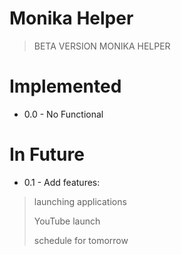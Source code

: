 # Monika Helper

>BETA VERSION MONIKA HELPER

# Implemented

- 0.0 - No Functional

# In Future
- 0.1 - Add features:
> launching applications
> 
> YouTube launch
> 
> schedule for tomorrow
> 
